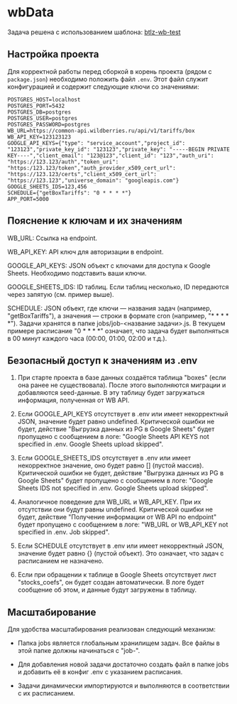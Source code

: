 # wbData

Задача решена с использованием шаблона: [btlz-wb-test](https://github.com/lucard17/btlz-wb-test)

## Настройка проекта

Для корректной работы перед сборкой в корень проекта (рядом с `package.json`) необходимо положить файл `.env`. Этот файл служит конфигурацией и содержит следующие ключи со значениями:

```env
POSTGRES_HOST=localhost
POSTGRES_PORT=5432
POSTGRES_DB=postgres
POSTGRES_USER=postgres
POSTGRES_PASSWORD=postgres
WB_URL=https://common-api.wildberries.ru/api/v1/tariffs/box
WB_API_KEY=123123123
GOOGLE_API_KEYS={"type": "service_account","project_id": "123123","private_key_id": "123123","private_key": "-----BEGIN PRIVATE KEY----","client_email": "123@123","client_id": "123","auth_uri": "https://123.123/auth","token_uri": "https:/123.123/token","auth_provider_x509_cert_url": "https://123.123/certs","client_x509_cert_url": "https://123.123","universe_domain": "googleapis.com"}
GOOGLE_SHEETS_IDS=123,456
SCHEDULE={"getBoxTariffs": "0 * * * *"}
APP_PORT=5000
```


## Пояснение к ключам и их значениям
WB_URL: Ссылка на endpoint.

WB_API_KEY: API ключ для авторизации в endpoint.

GOOGLE_API_KEYS: JSON объект с ключами для доступа к Google Sheets. Необходимо подставить ваши ключи.

GOOGLE_SHEETS_IDS: ID таблиц. Если таблиц несколько, ID передаются через запятую (см. пример выше).

SCHEDULE: JSON объект, где ключи — названия задач (например, "getBoxTariffs"), а значения — строки в формате cron (например, "* * * * *"). Задачи хранятся в папке jobs/job-<название задачи>.js. В текущем примере расписание "0 * * * *" означает, что задача будет выполняться в 00 минут каждого часа (00:00, 01:00, 02:00 и т.д.).


## Безопасный доступ к значениям из .env
1. При старте проекта в базе данных создаётся таблица "boxes" (если она ранее не существовала). После этого выполняются миграции и добавляются seed-данные. В эту таблицу будет загружаться информация, полученная от WB API.

2. Если GOOGLE_API_KEYS отсутствует в .env или имеет некорректный JSON, значение будет равно undefined. Критической ошибки не будет, действие "Выгрузка данных из PG в Google Sheets" будет пропущено с сообщением в логе:
"Google Sheets API KEYS not specified in .env. Google Sheets upload skipped".

3. Если GOOGLE_SHEETS_IDS отсутствует в .env или имеет некорректное значение, оно будет равно [] (пустой массив). Критической ошибки не будет, действие "Выгрузка данных из PG в Google Sheets" будет пропущено с сообщением в логе:
"Google Sheets IDS not specified in .env. Google Sheets upload skipped".

4. Аналогичное поведение для WB_URL и WB_API_KEY. При их отсутствии они будут равны undefined. Критической ошибки не будет, действие "Получение информации от WB API по endpoint" будет пропущено с сообщением в логе:
"WB_URL or WB_API_KEY not specified in .env. Job skipped".

5. Если SCHEDULE отсутствует в .env или имеет некорректный JSON, значение будет равно {} (пустой объект). Это означает, что задач с расписанием не назначено.

6. Если при обращении к таблице в Google Sheets отсутствует лист "stocks_coefs", он будет создан автоматически. В логе будет сообщение об этом, и данные будут загружены в таблицу.


## Масштабирование
Для удобства масштабирования реализован следующий механизм:

* Папка jobs является глобальным хранилищем задач. Все файлы в этой папке должны начинаться с "job-".

* Для добавления новой задачи достаточно создать файл в папке jobs и добавить её в конфиг .env с указанием расписания.

* Задачи динамически импортируются и выполняются в соответствии с их расписанием.



